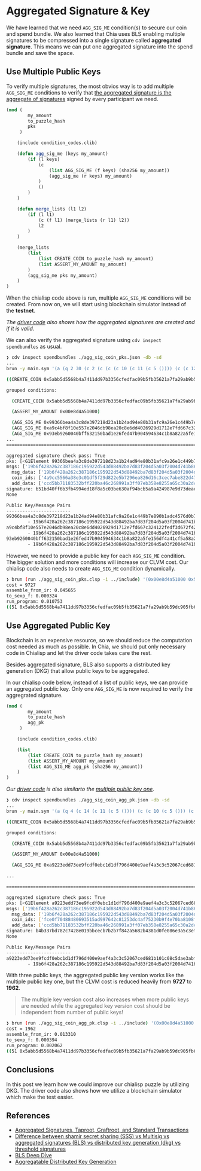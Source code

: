 # Aggregated Signature & Key

We have learned that we need `AGG_SIG_ME` condition(s) to secure our coin and spend bundle. We also learned that Chia uses BLS enabling multiple signatures to be compressed into a single signature called **aggregated signature**. This means we can put one aggregated signature into the spend bundle and save the space.

## Use Multiple Public Keys

To verify multiple signatures, the most obvios way is to add multiple `AGG_SIG_ME` conditions to verify that [the aggregated signature is the aggregate of signatures](https://chialisp.com/docs/coins_spends_and_wallets#bls-aggregated-signatures) signed by every participant we need.

```lisp
(mod (
        my_amount
        to_puzzle_hash
        pks
     )

    (include condition_codes.clib)

    (defun agg_sig_me (keys my_amount) 
        (if (l keys)
            (c 
                (list AGG_SIG_ME (f keys) (sha256 my_amount))
                (agg_sig_me (r keys) my_amount)
            )
            ()
        )
    )

    (defun merge_lists (l1 l2)
        (if (l l1)
            (c (f l1) (merge_lists (r l1) l2))
            l2
        )
    )

    (merge_lists
        (list
            (list CREATE_COIN to_puzzle_hash my_amount)
            (list ASSERT_MY_AMOUNT my_amount)
        )
        (agg_sig_me pks my_amount)
    )
)
```

When the chialisp code above is run, multiple `AGG_SIG_ME` conditions will be created. From now on, we will start using blockchain simulator instead of the **testnet**. 

_The [driver code](agg_sig_coin_pks.py) also shows how the aggregated signatures are created and if it is valid._

We can also verify the aggregated signature using `cdv inspect spendbundles` as usual.

```sh
❯ cdv inspect spendbundles ./agg_sig_coin_pks.json -db -sd
...
brun -y main.sym '(a (q 2 30 (c 2 (c (c (c 10 (c 11 (c 5 ()))) (c (c 12 (c 5 ())) ())) (c (a 22 (c 2 (c 23 (c 5 ())))) ())))) (c (q (50 . 73) 51 (a (i (l 5) (q 4 (c 8 (c 9 (c (sha256 11) ()))) (a 22 (c 2 (c 13 (c 11 ()))))) ()) 1) 2 (i (l 5) (q 4 9 (a 30 (c 2 (c 13 (c 11 ()))))) (q . 11)) 1) 1))' '(0x00e8d4a51000 0x5abb5d5568b4a7411dd97b3356cfedfac09b5fb35621a7fa29ab9b59dc905fb6 (0x99366bea4a3c8de397218d23a1b24ad94e80b31afc9a26e1c449b7e890b1adc4576d0b70d15d4ac594a62133dec0d32e 0xa9c4bf8f10e557e2046db98ea20c8e6dd4026929d1712e7fd667c324122fedf3d672f420dc01cadda3794a4c4a868077 0x93eb9260040bff632150bad1e26fed47b904594634c1b8a822a5fe156df4a41cf5a58a2e5b17ccf97edc0685aeac0a1a))'

((CREATE_COIN 0x5abb5d5568b4a7411dd97b3356cfedfac09b5fb35621a7fa29ab9b59dc905fb6 0x00e8d4a51000) (ASSERT_MY_AMOUNT 0x00e8d4a51000) (AGG_SIG_ME 0x99366bea4a3c8de397218d23a1b24ad94e80b31afc9a26e1c449b7e890b1adc4576d0b70d15d4ac594a62133dec0d32e 0x19b6f428a262c387186c195922d543d88492ba7d83f204d5a03f2004d741b86c) (AGG_SIG_ME 0xa9c4bf8f10e557e2046db98ea20c8e6dd4026929d1712e7fd667c324122fedf3d672f420dc01cadda3794a4c4a868077 0x19b6f428a262c387186c195922d543d88492ba7d83f204d5a03f2004d741b86c) (AGG_SIG_ME 0x93eb9260040bff632150bad1e26fed47b904594634c1b8a822a5fe156df4a41cf5a58a2e5b17ccf97edc0685aeac0a1a 0x19b6f428a262c387186c195922d543d88492ba7d83f204d5a03f2004d741b86c))

grouped conditions:

  (CREATE_COIN 0x5abb5d5568b4a7411dd97b3356cfedfac09b5fb35621a7fa29ab9b59dc905fb6 0x00e8d4a51000)

  (ASSERT_MY_AMOUNT 0x00e8d4a51000)

  (AGG_SIG_ME 0x99366bea4a3c8de397218d23a1b24ad94e80b31afc9a26e1c449b7e890b1adc4576d0b70d15d4ac594a62133dec0d32e 0x19b6f428a262c387186c195922d543d88492ba7d83f204d5a03f2004d741b86c)
  (AGG_SIG_ME 0xa9c4bf8f10e557e2046db98ea20c8e6dd4026929d1712e7fd667c324122fedf3d672f420dc01cadda3794a4c4a868077 0x19b6f428a262c387186c195922d543d88492ba7d83f204d5a03f2004d741b86c)
  (AGG_SIG_ME 0x93eb9260040bff632150bad1e26fed47b904594634c1b8a822a5fe156df4a41cf5a58a2e5b17ccf97edc0685aeac0a1a 0x19b6f428a262c387186c195922d543d88492ba7d83f204d5a03f2004d741b86c)
...
================================================================================

aggregated signature check pass: True
pks: [<G1Element 99366bea4a3c8de397218d23a1b24ad94e80b31afc9a26e1c449b7e890b1adc4576d0b70d15d4ac594a62133dec0d32e>, <G1Element a9c4bf8f10e557e2046db98ea20c8e6dd4026929d1712e7fd667c324122fedf3d672f420dc01cadda3794a4c4a868077>, <G1Element 93eb9260040bff632150bad1e26fed47b904594634c1b8a822a5fe156df4a41cf5a58a2e5b17ccf97edc0685aeac0a1a>]
msgs: ['19b6f428a262c387186c195922d543d88492ba7d83f204d5a03f2004d741b86c4a9cc5566a38e3c01df5f29d822e5b7296ea826d16c3cec7abe822d47fdd1e4dccd5bb71183532bff220ba46c268991a3ff07eb358e8255a65c30a2dce0e5fbb', '19b6f428a262c387186c195922d543d88492ba7d83f204d5a03f2004d741b86c4a9cc5566a38e3c01df5f29d822e5b7296ea826d16c3cec7abe822d47fdd1e4dccd5bb71183532bff220ba46c268991a3ff07eb358e8255a65c30a2dce0e5fbb', '19b6f428a262c387186c195922d543d88492ba7d83f204d5a03f2004d741b86c4a9cc5566a38e3c01df5f29d822e5b7296ea826d16c3cec7abe822d47fdd1e4dccd5bb71183532bff220ba46c268991a3ff07eb358e8255a65c30a2dce0e5fbb']
  msg_data: ['19b6f428a262c387186c195922d543d88492ba7d83f204d5a03f2004d741b86c', '19b6f428a262c387186c195922d543d88492ba7d83f204d5a03f2004d741b86c', '19b6f428a262c387186c195922d543d88492ba7d83f204d5a03f2004d741b86c']
  coin_ids: ['4a9cc5566a38e3c01df5f29d822e5b7296ea826d16c3cec7abe822d47fdd1e4d', '4a9cc5566a38e3c01df5f29d822e5b7296ea826d16c3cec7abe822d47fdd1e4d', '4a9cc5566a38e3c01df5f29d822e5b7296ea826d16c3cec7abe822d47fdd1e4d']
  add_data: ['ccd5bb71183532bff220ba46c268991a3ff07eb358e8255a65c30a2dce0e5fbb', 'ccd5bb71183532bff220ba46c268991a3ff07eb358e8255a65c30a2dce0e5fbb', 'ccd5bb71183532bff220ba46c268991a3ff07eb358e8255a65c30a2dce0e5fbb']
signature: b51bd40ff6b3fb4994ed18f8a5c03be630af94bcb5a9a424987e9d73deae0057ec1c015a2a25690f4c957da53d3a28c60eea670121e1e0c5a3a59459bf87867af60aa6b8cd9e7ef6204ac3bc12b9ffe2074fa9f01eeaa62c4b8d4bd2ac4ab67d
None

Public Key/Message Pairs
------------------------
99366bea4a3c8de397218d23a1b24ad94e80b31afc9a26e1c449b7e890b1adc4576d0b70d15d4ac594a62133dec0d32e:
        - 19b6f428a262c387186c195922d543d88492ba7d83f204d5a03f2004d741b86c4a9cc5566a38e3c01df5f29d822e5b7296ea826d16c3cec7abe822d47fdd1e4dccd5bb71183532bff220ba46c268991a3ff07eb358e8255a65c30a2dce0e5fbb
a9c4bf8f10e557e2046db98ea20c8e6dd4026929d1712e7fd667c324122fedf3d672f420dc01cadda3794a4c4a868077:
        - 19b6f428a262c387186c195922d543d88492ba7d83f204d5a03f2004d741b86c4a9cc5566a38e3c01df5f29d822e5b7296ea826d16c3cec7abe822d47fdd1e4dccd5bb71183532bff220ba46c268991a3ff07eb358e8255a65c30a2dce0e5fbb
93eb9260040bff632150bad1e26fed47b904594634c1b8a822a5fe156df4a41cf5a58a2e5b17ccf97edc0685aeac0a1a:
        - 19b6f428a262c387186c195922d543d88492ba7d83f204d5a03f2004d741b86c4a9cc5566a38e3c01df5f29d822e5b7296ea826d16c3cec7abe822d47fdd1e4dccd5bb71183532bff220ba46c268991a3ff07eb358e8255a65c30a2dce0e5fbb
```

However, we need to provide a public key for each `AGG_SIG_ME` condition. The bigger solution and more conditions will increase our CLVM cost. Our chialisp code also needs to create `AGG_SIG_ME` condition dynamically. 

```sh
❯ brun (run ./agg_sig_coin_pks.clsp -i ../include) '(0x00e8d4a51000 0x5abb5d5568b4a7411dd97b3356cfedfac09b5fb35621a7fa29ab9b59dc905fb6 (0x99366bea4a3c8de397218d23a1b24ad94e80b31afc9a26e1c449b7e890b1adc4576d0b70d15d4ac594a62133dec0d32e 0xa9c4bf8f10e557e2046db98ea20c8e6dd4026929d1712e7fd667c324122fedf3d672f420dc01cadda3794a4c4a868077 0x93eb9260040bff632150bad1e26fed47b904594634c1b8a822a5fe156df4a41cf5a58a2e5b17ccf97edc0685aeac0a1a))' -c --time 
cost = 9727
assemble_from_ir: 0.045655
to_sexp_f: 0.000324
run_program: 0.010753
((51 0x5abb5d5568b4a7411dd97b3356cfedfac09b5fb35621a7fa29ab9b59dc905fb6 0x00e8d4a51000) (73 0x00e8d4a51000) (50 0x99366bea4a3c8de397218d23a1b24ad94e80b31afc9a26e1c449b7e890b1adc4576d0b70d15d4ac594a62133dec0d32e 0x19b6f428a262c387186c195922d543d88492ba7d83f204d5a03f2004d741b86c) (50 0xa9c4bf8f10e557e2046db98ea20c8e6dd4026929d1712e7fd667c324122fedf3d672f420dc01cadda3794a4c4a868077 0x19b6f428a262c387186c195922d543d88492ba7d83f204d5a03f2004d741b86c) (50 0x93eb9260040bff632150bad1e26fed47b904594634c1b8a822a5fe156df4a41cf5a58a2e5b17ccf97edc0685aeac0a1a 0x19b6f428a262c387186c195922d543d88492ba7d83f204d5a03f2004d741b86c))
```

## Use Aggregated Public Key

Blockchain is an expensive resource, so we should reduce the computation cost needed as much as possible. In Chia, we should put only necessary code in Chialisp and let the driver code takes care the rest.

Besides aggregated signature, BLS also supports a distributed key generation (DKG) that allow public keys to be aggregated.

In our chialisp code below, instead of a list of public keys, we can provide an aggregated public key. Only one `AGG_SIG_ME` is now required to verify the aggregrated signature.

```lisp
(mod (
        my_amount
        to_puzzle_hash
        agg_pk
     )

    (include condition_codes.clib)

    (list
        (list CREATE_COIN to_puzzle_hash my_amount)
        (list ASSERT_MY_AMOUNT my_amount)
        (list AGG_SIG_ME agg_pk (sha256 my_amount))
    )
)
```
_Our [driver code](agg_sig_coin_agg_pk.py) is also similarto the [multiple public key one](agg_sig_coin_pks.py)_.

```sh
❯ cdv inspect spendbundles ./agg_sig_coin_agg_pk.json -db -sd 
...
brun -y main.sym '(a (q 4 (c 14 (c 11 (c 5 ()))) (c (c 10 (c 5 ())) (c (c 4 (c 23 (c (sha256 5) ()))) ()))) (c (q 50 73 . 51) 1))' '(0x00e8d4a51000 0x5abb5d5568b4a7411dd97b3356cfedfac09b5fb35621a7fa29ab9b59dc905fb6 0xa9223edd73ee9fcdf0ebc1d1df796d400e9aef4a3c3c52067ced681b101c08c5dae3abfe8f325132433d38b2c65ae855)'

((CREATE_COIN 0x5abb5d5568b4a7411dd97b3356cfedfac09b5fb35621a7fa29ab9b59dc905fb6 0x00e8d4a51000) (ASSERT_MY_AMOUNT 0x00e8d4a51000) (AGG_SIG_ME 0xa9223edd73ee9fcdf0ebc1d1df796d400e9aef4a3c3c52067ced681b101c08c5dae3abfe8f325132433d38b2c65ae855 0x19b6f428a262c387186c195922d543d88492ba7d83f204d5a03f2004d741b86c))

grouped conditions:

  (CREATE_COIN 0x5abb5d5568b4a7411dd97b3356cfedfac09b5fb35621a7fa29ab9b59dc905fb6 0x00e8d4a51000)

  (ASSERT_MY_AMOUNT 0x00e8d4a51000)

  (AGG_SIG_ME 0xa9223edd73ee9fcdf0ebc1d1df796d400e9aef4a3c3c52067ced681b101c08c5dae3abfe8f325132433d38b2c65ae855 0x19b6f428a262c387186c195922d543d88492ba7d83f204d5a03f2004d741b86c)

...

================================================================================

aggregated signature check pass: True
pks: [<G1Element a9223edd73ee9fcdf0ebc1d1df796d400e9aef4a3c3c52067ced681b101c08c5dae3abfe8f325132433d38b2c65ae855>]
msgs: ['19b6f428a262c387186c195922d543d88492ba7d83f204d5a03f2004d741b86cfce0f70488480693515ad997642c81253dc4af75230b9f4e70ba8108f1844776ccd5bb71183532bff220ba46c268991a3ff07eb358e8255a65c30a2dce0e5fbb']
  msg_data: ['19b6f428a262c387186c195922d543d88492ba7d83f204d5a03f2004d741b86c']
  coin_ids: ['fce0f70488480693515ad997642c81253dc4af75230b9f4e70ba8108f1844776']
  add_data: ['ccd5bb71183532bff220ba46c268991a3ff07eb358e8255a65c30a2dce0e5fbb']
signature: b4b337bd782c7428e019bbcecb7b2b7f842a5682b4381d0fe086e3a5c3ef8b8af3d0b0ff14cfbaaaf923b8df92a48d340fb784dbbeac620ed2ed294a65a11f5e89ad1ab985e5a74e4bde441fbe088020929205acc1aa03bfc8d0780142726f59
None

Public Key/Message Pairs
------------------------
a9223edd73ee9fcdf0ebc1d1df796d400e9aef4a3c3c52067ced681b101c08c5dae3abfe8f325132433d38b2c65ae855:
        - 19b6f428a262c387186c195922d543d88492ba7d83f204d5a03f2004d741b86cfce0f70488480693515ad997642c81253dc4af75230b9f4e70ba8108f1844776ccd5bb71183532bff220ba46c268991a3ff07eb358e8255a65c30a2dce0e5fbb
```

With three public keys, the aggregated public key version works like the multiple public key one, but the CLVM cost is reduced heavily from **9727** to **1962**.

> The multiple key version cost also increases when more public keys are needed while the aggregated key version cost should be independent from number of public keys!

```sh
❯ brun (run ./agg_sig_coin_agg_pk.clsp -i ../include) '(0x00e8d4a51000 0x5abb5d5568b4a7411dd97b3356cfedfac09b5fb35621a7fa29ab9b59dc905fb6 0xa9223edd73ee9fcdf0ebc1d1df796d400e9aef4a3c3c52067ced681b101c08c5dae3abfe8f325132433d38b2c65ae855)' -c --time 
cost = 1962
assemble_from_ir: 0.013310
to_sexp_f: 0.000394
run_program: 0.002062
((51 0x5abb5d5568b4a7411dd97b3356cfedfac09b5fb35621a7fa29ab9b59dc905fb6 0x00e8d4a51000) (73 0x00e8d4a51000) (50 0xa9223edd73ee9fcdf0ebc1d1df796d400e9aef4a3c3c52067ced681b101c08c5dae3abfe8f325132433d38b2c65ae855 0x19b6f428a262c387186c195922d543d88492ba7d83f204d5a03f2004d741b86c))
```

## Conclusions

In this post we learn how we could improve our chialisp puzzle by utilizing DKG. The driver code also shows how we utilize a blockchain simulator which make the test easier.

## References
- [Aggregated Signatures, Taproot, Graftroot, and Standard Transactions](https://www.chia.net/2021/05/27/Agrgregated-Sigs-Taproot-Graftroot.html)
- [Difference between shamir secret sharing (SSS) vs Multisig vs aggregated signatures (BLS) vs distributed key generation (dkg) vs threshold signatures](https://www.cryptologie.net/article/486/difference-between-shamir-secret-sharing-sss-vs-multisig-vs-aggregated-signatures-bls-vs-distributed-key-generation-dkg-vs-threshold-signatures/)
- [BLS Deep Dive](https://skale.network/blog/bls-deep-dive)
- [Aggregatable Distributed Key Generation](https://www.benthamsgaze.org/2021/03/24/aggregatable-distributed-key-generation/)